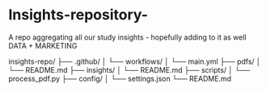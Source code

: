 # Insights-repository-
A repo aggregating all our study insights - hopefully adding to it as well DATA + MARKETING 


insights-repo/
├── .github/
│   └── workflows/
│       └── main.yml
├── pdfs/
│   └── README.md
├── insights/
│   └── README.md
├── scripts/
│   └── process_pdf.py
├── config/
│   └── settings.json
└── README.md

